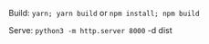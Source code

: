Build: `yarn; yarn build` or `npm install; npm build`

Serve: `python3 -m http.server 8000` -d dist
